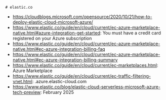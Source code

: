 ```
# elastic.co
```

- https://cloudblogs.microsoft.com/opensource/2020/10/21/how-to-deploy-elastic-cloud-microsoft-azure/
- https://www.elastic.co/guide/en/cloud/current/ec-azure-marketplace-native.html#azure-integration-get-started: You must have a credit card registered on your Azure subscription
- https://www.elastic.co/guide/en/cloud/current/ec-azure-marketplace-native.html#ec-azure-integration-billing-faq
- https://www.elastic.co/guide/en/cloud/current/ec-azure-marketplace-native.html#ec-azure-integration-billing-summary
- https://www.elastic.co/guide/en/cloud/current/ec-marketplaces.html: Azure Marketplace
- https://www.elastic.co/guide/en/cloud/current/ec-traffic-filtering-vnet.html: .azure.elastic-cloud.com
- https://www.elastic.co/blog/elastic-cloud-serverless-microsoft-azure-tech-preview: February 2025
